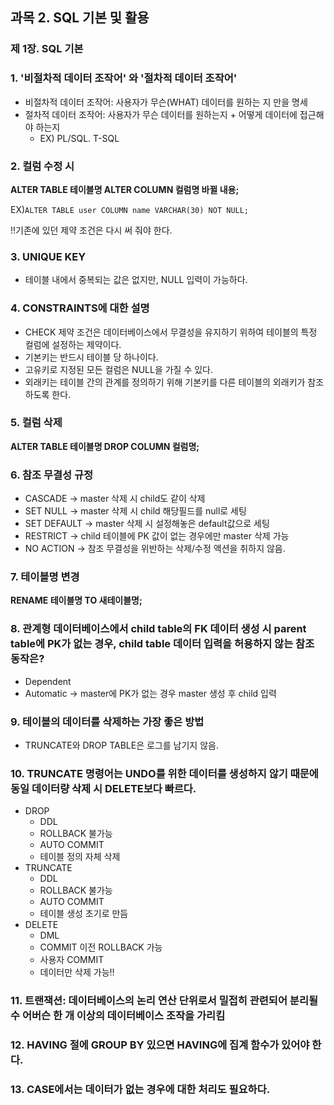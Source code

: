 ## 과목 2. SQL 기본 및 활용

### 제 1장. SQL 기본

### 1. '비절차적 데이터 조작어' 와 '절차적 데이터 조작어'

- 비절차적 데이터 조작어: 사용자가 무슨(WHAT) 데이터를 원하는 지 만을 명세
- 절차적 데이터 조작어: 사용자가 무슨 데이터를 원하는지 + 어떻게 데이터에 접근해야 하는지
  - EX) PL/SQL. T-SQL

### 2. 컬럼 수정 시

**ALTER TABLE 테이블명 ALTER COLUMN 컬럼명 바뀔 내용;**

EX)`ALTER TABLE user COLUMN name VARCHAR(30) NOT NULL;`

‼️기존에 있던 제약 조건은 다시 써 줘야 한다.

### 3. UNIQUE KEY

- 테이블 내에서 중복되는 값은 없지만, NULL 입력이 가능하다.

### 4. CONSTRAINTS에 대한 설명

- CHECK 제약 조건은 데이터베이스에서 무결성을 유지하기 위하여 테이블의 특정 컬럼에 설정하는 제약이다.
- 기본키는 반드시 테이블 당 하나이다.
- 고유키로 지정된 모든 컬럼은 NULL을 가질 수 있다.
- 외래키는 테이블 간의 관계를 정의하기 위해 기본키를 다른 테이블의 외래키가 참조하도록 한다.

### 5. 컬럼 삭제

**ALTER TABLE 테이블명 DROP COLUMN 컬럼명;**

### 6. 참조 무결성 규정

- CASCADE → master 삭제 시 child도 같이 삭제
- SET NULL → master 삭제 시 child 해당필드를 null로 세팅
- SET DEFAULT → master 삭제 시 설정해놓은 default값으로 세팅
- RESTRICT → child 테이블에 PK 값이 없는 경우에만 master 삭제 가능
- NO ACTION → 참조 무결성을 위반하는 삭제/수정 액션을 취하지 않음.

### 7. 테이블명 변경

**RENAME 테이블명 TO 새테이블명;**

### 8. 관계형 데이터베이스에서 child table의 FK 데이터 생성 시 parent table에 PK가 없는 경우, child table 데이터 입력을 허용하지 않는 참조 동작은?

- Dependent
- Automatic → master에 PK가 없는 경우 master 생성 후 child 입력

### 9. 테이블의 데이터를 삭제하는 가장 좋은 방법

- TRUNCATE와 DROP TABLE은 로그를 남기지 않음.

### 10. TRUNCATE 명령어는 UNDO를 위한 데이터를 생성하지 않기 때문에 동일 데이터량 삭제 시 DELETE보다 빠르다.

- DROP
  - DDL
  - ROLLBACK 불가능
  - AUTO COMMIT
  - 테이블 정의 자체 삭제
- TRUNCATE
  - DDL
  - ROLLBACK 불가능
  - AUTO COMMIT
  - 테이블 생성 초기로 만듬
- DELETE
  - DML
  - COMMIT 이전 ROLLBACK 가능
  - 사용자 COMMIT
  - 데이터만 삭제 가능!!

### 11. 트랜잭션: 데이터베이스의 논리 연산 단위로서 밀접히 관련되어 분리될 수 어버슨 한 개 이상의 데이터베이스 조작을 가리킴

### 12. HAVING 절에 GROUP BY 있으면 HAVING에 집계 함수가 있어야 한다.

### 13. CASE에서는 데이터가 없는 경우에 대한 처리도 필요하다.